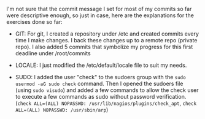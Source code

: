I'm not sure that the commit message I set for most of my commits so far were descriptive enough, so just in case, here are the explanations for the exercises done so far:

- GIT: For git, I created a repository under /etc and created commits every time I make changes. I back these
changes up to a remote repo (private repo). I also added 5 commits that symbolize my progress for this first
deadline under /root/commits

- LOCALE: I just modified the /etc/default/locale file to suit my needs.

- SUDO: I added the user "check" to the sudoers group with the `sudo usermod -aG sudo check` command. Then I opened the sudoers file (using `sudo visudo`) and added a few commands to allow the check user to execute a few commands as sudo without password verification. (`check ALL=(ALL) NOPASSWD: /usr/lib/nagios/plugins/check_apt`, `check ALL=(ALL) NOPASSWD: /usr/sbin/arp`)

